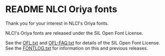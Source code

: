 README
NLCI Oriya fonts
================

Thank you for your interest in NLCI's Oriya fonts.

NLCI's Oriya fonts are released under the SIL Open Font License.

See the [OFL.txt](OFL.txt) and [OFL-FAQ.txt](OFL-FAQ.txt) for details of the SIL Open Font License.
See the [FONTLOG.txt](FONTLOG.txt) for information on this and previous releases.

